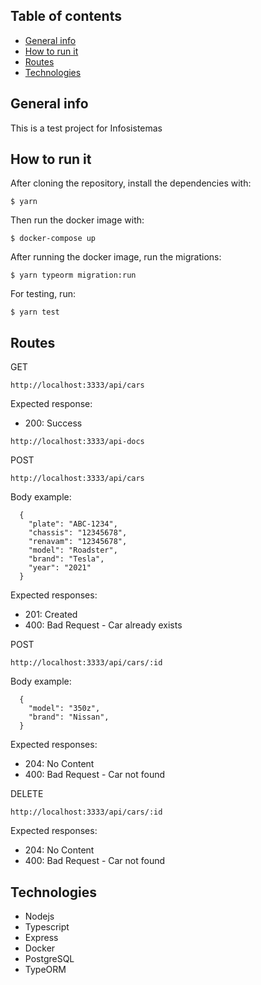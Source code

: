 ## Table of contents
* [General info](#general-info)
* [How to run it](#how-to-use-it)
* [Routes](#routes)
* [Technologies](#technologies)

## General info

This is a test project for Infosistemas

## How to run it

After cloning the repository, install the dependencies with:

```
$ yarn
``` 

Then run the docker image with:

```
$ docker-compose up
``` 

After running the docker image, run the migrations:

```
$ yarn typeorm migration:run
``` 

For testing, run:

```
$ yarn test
``` 

## Routes

GET

```
http://localhost:3333/api/cars
```

Expected response:

- 200: Success

```
http://localhost:3333/api-docs
```

POST

```
http://localhost:3333/api/cars
```

Body example:

```
  {
	"plate": "ABC-1234",
	"chassis": "12345678",
	"renavam": "12345678",
	"model": "Roadster",
	"brand": "Tesla",
	"year": "2021"
  }
```

Expected responses:

- 201: Created
- 400: Bad Request - Car already exists

POST

```
http://localhost:3333/api/cars/:id
```

Body example:

```
  {
	"model": "350z",
	"brand": "Nissan",
  }
```

Expected responses:

- 204: No Content
- 400: Bad Request - Car not found


DELETE

```
http://localhost:3333/api/cars/:id
```

Expected responses:

- 204: No Content
- 400: Bad Request - Car not found

## Technologies

* Nodejs
* Typescript
* Express
* Docker
* PostgreSQL
* TypeORM
